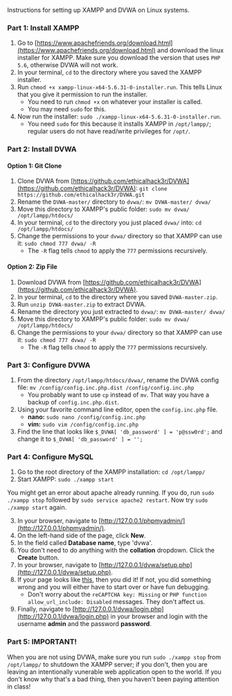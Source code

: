 Instructions for setting up XAMPP and DVWA on Linux systems.

### Part 1: Install XAMPP

1. Go to [https://www.apachefriends.org/download.html](https://www.apachefriends.org/download.html) and download the linux installer for XAMPP. Make sure you download the version that uses `PHP 5.6`, otherwise DVWA will not work.
2. In your terminal, `cd` to the directory where you saved the XAMPP installer.
3. Run `chmod +x xampp-linux-x64-5.6.31-0-installer.run`. This tells Linux that you give it permission to run the installer.
    * You need to run `chmod +x` on whatever your installer is called.
    * You may need `sudo` for this.
4. Now run the installer: `sudo ./xampp-linux-x64-5.6.31-0-installer.run`.
    * You need `sudo` for this because it installs XAMPP in `/opt/lampp/`; regular users do not have read/write privileges for `/opt/`.

### Part 2: Install DVWA

#### Option 1: Git Clone

1. Clone DVWA from [https://github.com/ethicalhack3r/DVWA](https://github.com/ethicalhack3r/DVWA): `git clone https://github.com/ethicalhack3r/DVWA.git`
2. Rename the `DVWA-master/` directory to `dvwa/`: `mv DVWA-master/ dvwa/`
3. Move this directory to XAMPP's public folder: `sudo mv dvwa/ /opt/lampp/htdocs/`
4. In your terminal, `cd` to the directory you just placed `dvwa/` into: `cd /opt/lampp/htdocs/`
5. Change the permissions to your `dvwa/` directory so that XAMPP can use it: `sudo chmod 777 dvwa/ -R`
    * The `-R` flag tells `chmod` to apply the `777` permissions recursively.

#### Option 2: Zip File

1. Download DVWA from [https://github.com/ethicalhack3r/DVWA](https://github.com/ethicalhack3r/DVWA).
2. In your terminal, `cd` to the directory where you saved `DVWA-master.zip`.
3. Run `unzip DVWA-master.zip` to extract DVWA.
4. Rename the directory you just extracted to `dvwa/`: `mv DVWA-master/ dvwa/`
5. Move this directory to XAMPP's public folder: `sudo mv dvwa/ /opt/lampp/htdocs/`
6. Change the permissions to your `dvwa/` directory so that XAMPP can use it: `sudo chmod 777 dvwa/ -R`
    * The `-R` flag tells `chmod` to apply the `777` permissions recursively.

### Part 3: Configure DVWA

1. From the directory `/opt/lampp/htdocs/dvwa/`, rename the DVWA config file: `mv /config/config.inc.php.dist /config/config.inc.php`
    * You probably want to use `cp` instead of `mv`. That way you have a backup of `config.inc.php.dist`.
2. Using your favorite command line editor, open the `config.inc.php` file.
    * <b>nano:</b> `sudo nano /config/config.inc.php`
    * <b> vim:</b> `sudo vim /config/config.inc.php`
3. Find the line that looks like `$_DVWA[ 'db_password' ] = 'p@ssw0rd';` and change it to `$_DVWA[ 'db_password' ] = '';`

### Part 4: Configure MySQL

1. Go to the root directory of the XAMPP installation: `cd /opt/lampp/`
2. Start XAMPP: `sudo ./xampp start`

You might get an error about apache already running. If you do, run `sudo ./xampp stop` followed by `sudo service apache2 restart`. Now try `sudo ./xampp start` again.

3. In your browser, navigate to [http://127.0.0.1/phpmyadmin/](http://127.0.0.1/phpmyadmin/).
4. On the left-hand side of the page, click <b>New</b>.
5. In the field called <b>Database name</b>, type 'dvwa'.
6. You don't need to do anything with the <b>collation</b> dropdown. Click the <b>Create</b> button.
7. In your browser, navigate to [http://127.0.0.1/dvwa/setup.php](http://127.0.0.1/dvwa/setup.php).
8. If your page looks like [this](https://thehacktoday.com/wp-content/uploads/2017/07/Create-Pentest-Lab-9.png), then you did it! If not, you did something wrong and you will either have to start over or have fun debugging.
    * Don't worry about the `reCAPTCHA key: Missing` or `PHP function allow_url_include: Disabled` messages. They don't affect us.
9. Finally, navigate to [http://127.0.0.1/dvwa/login.php](http://127.0.0.1/dvwa/login.php) in your browser and login with the username <b>admin</b> and the password <b>password</b>.

### Part 5: IMPORTANT!

When you are not using DVWA, make sure you run `sudo ./xampp stop` from `/opt/lampp/` to shutdown the XAMPP server; if you don't, then you are leaving an intentionally vunerable web application open to the world. If you don't know why that's a bad thing, then you haven't been paying attention in class!


